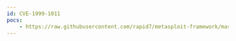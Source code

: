```yaml
---
id: CVE-1999-1011
pocs:
    - https://raw.githubusercontent.com/rapid7/metasploit-framework/master/modules/exploits/windows/iis/msadc.rb
---
```


